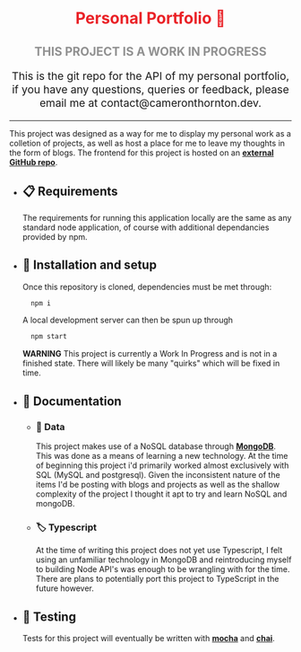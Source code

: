 <h1 align="center" style="color: #ea2328">
  Personal Portfolio 👺
</h1>
<h2 align="center" style="color: #919191">
  THIS PROJECT IS A WORK IN PROGRESS
</h2>

<p align="center" style="font-size: 1.2rem;">
  This is the git repo for the API of my personal portfolio, if you have any questions, queries or feedback, please email me at contact@cameronthornton.dev.
</p>

<hr />

This project was designed as a way for me to display my personal work as a colletion of projects, as well as host a place for me to leave my thoughts in the form of blogs. The frontend for this project is hosted on an [**external GitHub repo**][FE].

[FE]: https://github.com/Shubwub/portfolio-frontend
[m]: https://www.mongodb.com/
[mo]: https://mochajs.org/
[ch]: https://www.chaijs.com/

- ## 📋 Requirements

  The requirements for running this application locally are the same as any standard node application, of course with additional dependancies provided by npm.

- ## 🎉 Installation and setup

  Once this repository is cloned, dependencies must be met through:

  ```bash
    npm i
  ```

  A local development server can then be spun up through

  ```bash
    npm start
  ```

  **WARNING**
  This project is currently a Work In Progress and is not in a finished state. There will likely be many "quirks" which will be fixed in time.

- ## 📖 Documentation

  - ### 🚧 Data

    This project makes use of a NoSQL database through [**MongoDB**][m]. This was done as a means of learning a new technology. At the time of beginning this project i'd primarily worked almost exclusively with SQL (MySQL and postgresql). Given the inconsistent nature of the items I'd be posting with blogs and projects as well as the shallow complexity of the project I thought it apt to try and learn NoSQL and mongoDB.

  - ### 🏷️ Typescript

    At the time of writing this project does not yet use Typescript, I felt using an unfamiliar technology in MongoDB and reintroducing myself to building Node API's was enough to be wrangling with for the time. There are plans to potentially port this project to TypeScript in the future however.

- ## 🧪 Testing

  Tests for this project will eventually be written with [**mocha**][mo] and [**chai**][ch].
